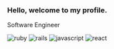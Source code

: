 ### Hello, welcome to my profile.

Software Engineer

![ruby](https://img.shields.io/badge/Ruby-CC342D?style=for-the-badge&logo=ruby&logoColor=white)
![rails](https://img.shields.io/badge/Ruby_on_Rails-CC0000?style=for-the-badge&logo=ruby-on-rails&logoColor=white)
![[javascript](https://img.shields.io/badge/JavaScript-323330?style=for-the-badge&logo=javascript&logoColor=F7DF1E)](https://img.shields.io/badge/JavaScript-F7DF1E?style=for-the-badge&logo=javascript&logoColor=black)
![react](https://img.shields.io/badge/React-20232A?style=for-the-badge&logo=react&logoColor=61DAFB)
